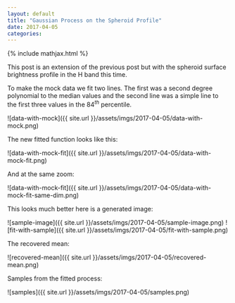 ```yaml
---
layout: default
title: "Gaussian Process on the Spheroid Profile"
date: 2017-04-05
categories:
---
```


{% include mathjax.html  %}


This post is an extension of the previous post but with the spheroid surface brightness profile in the H band this time.

To make the mock data we fit two lines. The first was a second degree polynomial to the median values and the second line was a simple line to the first three values in the $84^{th}$ percentile. 

![data-with-mock]({{ site.url }}/assets/imgs/2017-04-05/data-with-mock.png)

The new fitted function looks like this:

![data-with-mock-fit]({{ site.url }}/assets/imgs/2017-04-05/data-with-mock-fit.png)

And at the same zoom:

![data-with-mock-fit]({{ site.url }}/assets/imgs/2017-04-05/data-with-mock-fit-same-dim.png)

This looks much better here is a generated image:

![sample-image]({{ site.url }}/assets/imgs/2017-04-05/sample-image.png)
![fit-with-sample]({{ site.url }}/assets/imgs/2017-04-05/fit-with-sample.png)

The recovered mean:

![recovered-mean]({{ site.url }}/assets/imgs/2017-04-05/recovered-mean.png)

Samples from the fitted process:

![samples]({{ site.url }}/assets/imgs/2017-04-05/samples.png)